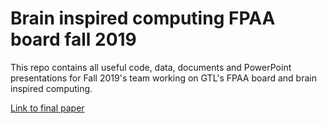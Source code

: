 # Brain inspired computing FPAA board fall 2019

This repo contains all useful code, data, documents and PowerPoint presentations for Fall 2019's team working on GTL's FPAA board and brain inspired computing.

[Link to final paper](https://github.com/divetm/Brain-inspired-computing-FPAA-board-fall-2019/blob/master/Implementing%20HNN%20on%20a%20FPAA.pdf)
